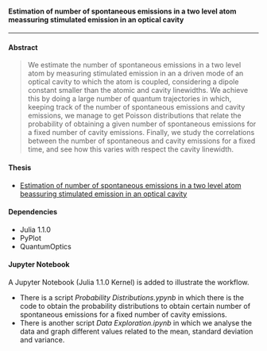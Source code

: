 #### **Estimation of number of spontaneous emissions in a two level atom meassuring stimulated emission in an optical cavity**
***
#### **Abstract** 
> We estimate the number of spontaneous emissions in a two level atom by measuring stimulated emission in an a driven mode of an optical cavity to which the atom is coupled, considering a dipole constant smaller than the atomic and cavity linewidths. We achieve this by doing a large number of quantum trajectories in which, keeping track of the number of spontaneous emissions and cavity emissions, we manage to get Poisson distributions that relate the probability of obtaining a given number of spontaneous emissions for a fixed number of cavity emissions. Finally, we study the correlations between the number of spontaneous and cavity emissions for a fixed time, and see how this varies with respect the cavity linewidth.
#### Thesis 
- [Estimation of number of spontaneous emissions in a two level atom beassuring stimulated emission in an optical cavity](https://github.com/gpreisser/Thesis_Project/blob/master/thesis.pdf)
#### Dependencies
- Julia 1.1.0
- PyPlot
- QuantumOptics
#### Jupyter Notebook
A Jupyter Notebook (Julia 1.1.0 Kernel) is added to illustrate the workflow. 
- There is a script *Probability Distributions.ypynb* in which there is the code to obtain the probability distributions to obtain certain number of spontaneous emissions for a fixed number of cavity emissions.
- There is another script *Data Exploration.ipynb* in which we analyse the data and graph different values related to the mean, standard deviation and variance.
